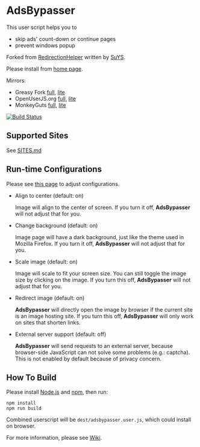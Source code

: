 # AdsBypasser

This user script helps you to

* skip ads' count-down or continue pages
* prevent windows popup

Forked from [RedirectionHelper] written by [SuYS].

Please install from [home page][1].

Mirrors:

* Greasy Fork [full][2], [lite][3]
* OpenUserJS.org [full][4], [lite][5]
* MonkeyGuts [full][6], [lite][7]

[![Build Status][8]][9]


## Supported Sites

See [SITES.md](SITES.md)


## Run-time Configurations

Please see [this page][10] to adjust configurations.

* Align to center (default: on)

    Image will align to the center of screen.
    If you turn it off, **AdsBypasser** will not adjust that for you.

* Change background (default: on)

    Image page will have a dark background, just like the theme used in
    Mozilla Firefox.
    If you turn it off, **AdsBypasser** will not adjust that for you.

* Scale image (default: on)

    Image will scale to fit your screen size.
    You can still toggle the image size by clicking on the image.
    If you turn this off, **AdsBypasser** will not adjust that for you.

* Redirect image (default: on)

    **AdsBypasser** will directly open the image by browser if the
    current site is an image hosting site.
    If you turn this off, **AdsBypasser** will only work on sites that shorten links.

* External server support (default: off)

    **AdsBypasser** will send requests to an external server, because browser-side
    JavaScript can not solve some problems (e.g.: captcha).
    This is not enabled by default because of privacy concern.


## How To Build

Please install [Node.js] and [npm], then run:

```
npm install
npm run build
```

Combined userscript will be `dest/adsbypasser.user.js`, which could install on
browser.

For more information, please see [Wiki].


[1]: https://adsbypasser.github.io/
[2]: https://greasyfork.org/scripts/4881-adsbypasser
[3]: https://greasyfork.org/scripts/4882-adsbypasserlite
[4]: https://openuserjs.org/scripts/legnaleurc/AdsBypasser
[5]: https://openuserjs.org/scripts/legnaleurc/AdsBypasserLite
[6]: https://monkeyguts.com/code.php?id=439
[7]: https://monkeyguts.com/code.php?id=440
[8]: https://travis-ci.org/adsbypasser/adsbypasser.png?branch=master,develop
[9]: https://travis-ci.org/adsbypasser/adsbypasser
[10]: https://adsbypasser.github.io/configure.html
[Node.js]: http://nodejs.org/
[npm]: https://npmjs.org/
[RedirectionHelper]: http://userscripts-mirror.org/scripts/show/69797
[SuYS]: http://userscripts-mirror.org/users/SuYS.html
[Wiki]: https://github.com/adsbypasser/adsbypasser/wiki
